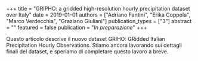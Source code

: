 +++
title = "GRIPHO: a gridded high-resolution hourly precipitation dataset over Italy"
date = 2019-01-01
authors = ["Adriano Fantini", "Erika Coppola", "Marco Verdecchia", "Graziano Giuliani"]
publication_types = ["3"]
abstract = ""
featured = false
publication = "*In preparazione*"
+++

Questo articolo descrive il nuovo dataset GRIHO: GRidded Italian Precipitation Hourly Observations. Stiamo ancora lavorando sui dettagli finali del dataset, e speriamo di completare questo lavoro a breve.
